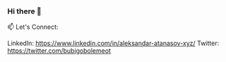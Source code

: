 ### Hi there 👋

<!--
**aleksandar-atanasov/aleksandar-atanasov** is a ✨ _special_ ✨ repository because its `README.md` (this file) appears on your GitHub profile.

Here are some ideas to get you started:

- 🔭 I’m currently working on ...
- 🌱 I’m currently learning ...
- 👯 I’m looking to collaborate on ...
- 🤔 I’m looking for help with ...
- 💬 Ask me about ...
- 📫 How to reach me: ...
- 😄 Pronouns: ...
- ⚡ Fun fact: ...
-->

📫 Let's Connect:

LinkedIn: https://www.linkedin.com/in/aleksandar-atanasov-xyz/
Twitter: https://twitter.com/bubigobolemeot
